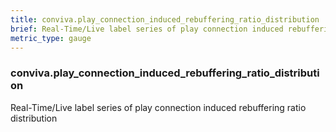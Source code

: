 ```yaml
---
title: conviva.play_connection_induced_rebuffering_ratio_distribution
brief: Real-Time/Live label series of play connection induced rebuffering ratio distribution
metric_type: gauge
---
```

### conviva.play_connection_induced_rebuffering_ratio_distribution

Real-Time/Live label series of play connection induced rebuffering ratio distribution